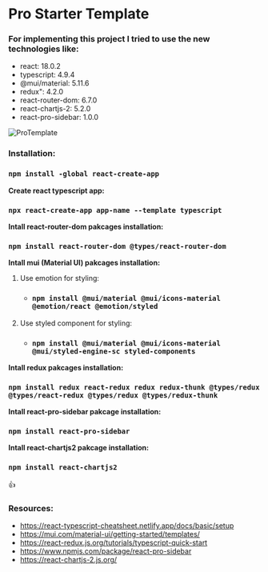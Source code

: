# Pro Starter Template 

### For implementing this project I tried to use the new technologies like:

- react: 18.0.2
- typescript: 4.9.4
- @mui/material: 5.11.6
- redux": 4.2.0
- react-router-dom: 6.7.0
- react-chartjs-2: 5.2.0
- react-pro-sidebar: 1.0.0

![ProTemplate](https://user-images.githubusercontent.com/47317870/219984027-c5915ed8-ebb4-4d1a-a8a0-dfebb1521c50.png)

### Installation:
### `npm install -global react-create-app`
      
**Create react typescript app:**
### `npx react-create-app app-name --template typescript`

**Intall react-router-dom pakcages installation:**
### `npm install react-router-dom @types/react-router-dom`

**Intall mui (Material UI) pakcages installation:**
1. Use emotion for styling:
   - ### `npm install @mui/material @mui/icons-material @emotion/react @emotion/styled`
2. Use styled component for styling:
   - ### `npm install @mui/material @mui/icons-material @mui/styled-engine-sc styled-components`
   
**Intall redux pakcages installation:**
### `npm install redux react-redux redux redux-thunk @types/redux @types/react-redux @types/redux @types/redux-thunk`

**Intall react-pro-sidebar pakcage installation:**
### `npm install react-pro-sidebar`

**Intall react-chartjs2 pakcage installation:**
### `npm install react-chartjs2`

:+1:

### Resources:
- https://react-typescript-cheatsheet.netlify.app/docs/basic/setup
- https://mui.com/material-ui/getting-started/templates/
- https://react-redux.js.org/tutorials/typescript-quick-start
- https://www.npmjs.com/package/react-pro-sidebar
- https://react-chartjs-2.js.org/
